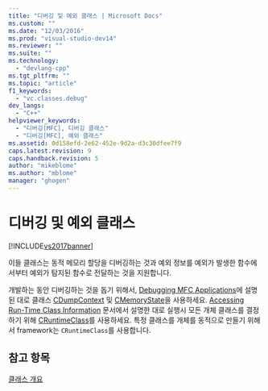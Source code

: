 ```yaml
---
title: "디버깅 및 예외 클래스 | Microsoft Docs"
ms.custom: ""
ms.date: "12/03/2016"
ms.prod: "visual-studio-dev14"
ms.reviewer: ""
ms.suite: ""
ms.technology: 
  - "devlang-cpp"
ms.tgt_pltfrm: ""
ms.topic: "article"
f1_keywords: 
  - "vc.classes.debug"
dev_langs: 
  - "C++"
helpviewer_keywords: 
  - "디버깅[MFC], 디버깅 클래스"
  - "디버깅[MFC], 예외 클래스"
ms.assetid: 0d158efd-2e62-452e-9d2a-d3c30dfee7f9
caps.latest.revision: 9
caps.handback.revision: 5
author: "mikeblome"
ms.author: "mblome"
manager: "ghogen"
---
```

# 디버깅 및 예외 클래스
[!INCLUDE[vs2017banner](../assembler/inline/includes/vs2017banner.md)]

이들 클래스는 동적 메모리 할당을 디버깅하는 것과 예외 정보를 예외가 발생한 함수에서부터 예외가 탐지된 함수로 전달하는 것을 지원합니다.  
  
 개발하는 동안 디버깅하는 것을 돕기 위해서, [Debugging MFC Applications](../Topic/MFC%20Debugging%20Techniques.md)에 설명된 대로 클래스 [CDumpContext](../mfc/reference/cdumpcontext-class.md) 및 [CMemoryState](../mfc/reference/cmemorystate-structure.md)을 사용하세요.  [Accessing Run\-Time Class Information](../mfc/accessing-run-time-class-information.md) 문서에서 설명한 대로 실행시 모든 개체 클래스를 결정하기 위해 [CRuntimeClass](../mfc/reference/cruntimeclass-structure.md)를 사용하세요.  특정 클래스를 개체를 동적으로 만들기 위해서 framework는 `CRuntimeClass`를 사용합니다.  
  
## 참고 항목  
 [클래스 개요](../mfc/class-library-overview.md)